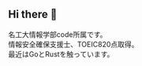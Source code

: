 ## Hi there 👋
名工大情報学部code所属です。  
情報安全確保支援士、TOEIC820点取得。  
最近はGoとRustを触っています。  
<!--
**uzak0209/uzak0209** is a ✨ _special_ ✨ repository because its `README.md` (this file) appears on your GitHub profile.

Here are some ideas to get you started:

- 🔭 I’m currently working on ...
- 🌱 I’m currently learning ...
- 👯 I’m looking to collaborate on ...
- 🤔 I’m looking for help with ...
- 💬 Ask me about ...
- 📫 How to reach me: ...
- 😄 Pronouns: ...
- ⚡ Fun fact: ...
-->
